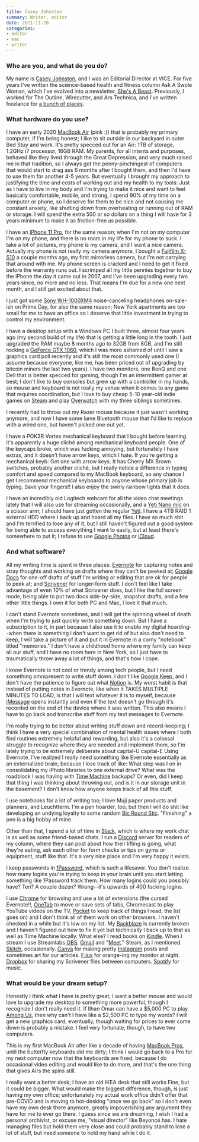 ```yaml
---
title: Casey Johnston
summary: Writer, editor
date: 2021-11-20
categories:
- editor
- mac
- writer
---
```


### Who are you, and what do you do?

My name is [Casey Johnston](https://www.caseyjohnston.net/ "Casey's website."), and I was an Editorial Director at VICE. For five years I've written the science-based health and fitness column Ask A Swole Woman, which I've evolved into a newsletter, [She's A Beast](https://shesabeast.substack.com/about "Casey's fitness newsletter."). Previously, I worked for The Outline, Wirecutter, and Ars Technica, and I've written freelance for [a bunch of places](https://www.caseyjohnston.net/#/writing/ "Casey's writing.").

### What hardware do you use?

I have an early 2020 [MacBook Air][macbook-air] (pink :)) that is probably my primary computer, if I'm being honest; I like to sit outside in our backyard in outer Bed Stuy and work. It's pretty specced out for an Air: 1TB of storage, 1.2GHz i7 processor, 16GB RAM. My parents, for all intents and purposes, behaved like they lived through the Great Depression, and very much raised me in that tradition, so I always got the penny-pinchingest of computers that would start to drag ass 6 months after I bought them, and then I'd have to use them for another 4-5 years. But eventually I brought my approach to justifying the time and costs of working out and my health to my tools: Just as I have to live in my body and I'm trying to make it nice and want to feel basically comfortable, mobile, and strong, I spend 90% of my time on a computer or phone, so I deserve for them to be nice and not causing me constant anxiety, like shutting down from overheating or running out of RAM or storage. I will spend the extra 500 or so dollars on a thing I will have for 3 years minimum to make it as friction-free as possible. 

I have an [iPhone 11 Pro][iphone-11-pro], for the same reason; when I'm not on my computer I'm on my phone, and there is no room in my life for my phone to suck. I take a lot of pictures, my phone is my camera, and I want a nice camera. Actually my phone is not really my camera anymore, I bought a [Fujifilm X-S10][x-s10] a couple months ago, my first mirrorless camera, but I'm not carrying that around with me. My phone screen is cracked and I need to get it fixed before the warranty runs out. I scrimped all my little pennies together to buy the iPhone the day it came out in 2007, and I've been upgrading every two years since, no more and no less. That means I'm due for a new one next month, and I still get excited about that. 

I just got some [Sony WH-1000XM4][wh-1000xm4] noise-canceling headphones on-sale-ish on Prime Day, for also the same reason; New York apartments are too small for me to have an office so I deserve that little investment in trying to control my environment. 

I have a desktop setup with a Windows PC I built three, almost four years ago (my second build of my life) that is getting a little long in the tooth. I just upgraded the RAM maybe 8 months ago to 32GB from 8GB, and I'm still rocking a [GeForce GTX 1060][geforce-gtx-1060], which I was more ashamed of until I saw a graphics card poll recently and it's still the most commonly used one (I assume because everyone, like me, has been priced out of upgrading by bitcoin miners the last two years). I have two monitors, one BenQ and one Dell that is better specced for gaming, though I'm an intermittent gamer at best; I don't like to buy consoles but grew up with a controller in my hands, so mouse and keyboard is not really my venue when it comes to any game that requires coordination, but I love to buy cheap 5-10 year-old indie games on [Steam][] and play [Overwatch][] with my three siblings sometimes. 

I recently had to throw out my Razer mouse because it just wasn't working anymore, and now I have some lame Bluetooth mouse that I'd like to replace with a wired one, but haven't picked one out yet. 

I have a POK3R Vortex mechanical keyboard that I bought before learning it's apparently a huge cliché among mechanical keyboard people. One of the keycaps broke, which was fucking annoying, but fortunately I have extras, and it doesn't have arrow keys, which I hate. If you're getting a mechanical keyb: Get one with arrow keys. It has Cherry MX Brown switches, probably another cliché, but I really notice a difference in typing comfort and speed compared to my MacBook keyboard, so any chance I get I recommend mechanical keyboards to anyone whose primary job is typing. Save your fingers!! I also enjoy the swirly rainbow lights that it does.

I have an incredibly old Logitech webcam for all the video chat meetings lately that I will also use for streaming occasionally, and a [Yeti Nano mic][yeti-nano] on a scissor arm; I should have just gotten the regular [Yeti][]. I have a 4TB RAID 1 external HDD where I back up and hoard all my files. I have so much shit and I'm terrified to lose any of it, but I still haven't figured out a good system for being able to access everything I want to easily, but at least there's somewhere to put it; I refuse to use [Google Photos][google-photos] or [iCloud][].

### And what software?

All my writing time is spent in three places: [Evernote][] for capturing notes and stray thoughts and working on drafts where they can't be peeked at; [Google Docs][google-docs] for one-off drafts of stuff I'm writing or editing that are ok for people to peek at; and [Scrivener][] for longer-form stuff. I don't feel like I take advantage of even 10% of what Scrivener does, but I like the full screen mode, being able to put two docs side-by-side, snapshot drafts, and a few other little things. I own it for both PC and Mac, I love it that much. 

I can't stand Evernote sometimes, and I will get the spinning wheel of death when I'm trying to just quickly write something down. But I have a subscription to it, in part because I also use it to enable my digital hoarding--when there is something I don't want to get rid of but also don't need to keep, I will take a picture of it and put it in Evernote in a corny "notebook" titled "memories." I don't have a childhood home where my family can keep all our stuff, and I have no room here in New York, so I just have to traumatically throw away a lot of things, and that's how I cope. 

I know Evernote is not cool or trendy among tech people, but I need something omnipresent to write stuff down. I don't like [Google Keep][google-keep], and I don't have the patience to figure out what [Notion][] is. My worst habit is that instead of putting notes in Evernote, like when it TAKES MULTIPLE MINUTES TO LOAD, is that I will text whatever it is to myself, because [iMessage][] opens instantly and even if the text doesn't go through it's recorded on the end of the device where it was written. This also means I have to go back and transcribe stuff from my text messages to Evernote. 

I'm really trying to be better about writing stuff down and record-keeping; I think I have a very special combination of mental health issues where I both find routines extremely helpful and rewarding, but also it's a colossal struggle to recognize where they are needed and implement them, so I'm lately trying to be extremely deliberate about capital-U capital-E Using Evernote. I've realized I really need something like Evernote essentially as an externalized brain, because I lose track of like: What step was I on in consolidating my iPhoto libraries to one external drive? What was the roadblock I was having with [Time Machine][time-machine] backups? Or even, did I keep that thing I was thinking about throwing out, and is it in our storage unit in the basement? I don't know how anyone keeps track of all this stuff. 

I use notebooks for a lot of writing too; I love Muji paper products and planners, and Leuchtterm. I'm a pen hoarder, too, but then I will do shit like developing an undying loyalty to some random [Bic Round Stic][round-stic-xtra-life]. "Finishing" a pen is a big hobby of mine.

Other than that, I spend a lot of time in [Slack][], which is where my work chat is as well as some friend-based chats. I run a [Discord][] server for readers of my column, where they can post about how their lifting is going, what they're eating, ask each other for form checks or tips on gyms or equipment, stuff like that. It's a very nice place and I'm very happy it exists. 

I keep passwords in [1Password][], which is such a lifesaver. You don't realize how many logins you're trying to keep in your brain until you start letting something like 1Password track them. How many logins could you possibly have? Ten? A couple dozen? Wrong--it's upwards of 400 fucking logins.

I use [Chrome][] for browsing and use a lot of extensions (the cursed Evernote!!, [OneTab][] to move or save sets of tabs, Chromecast to play YouTube videos on the TV, [Pocket][save-to-pocket] to keep track of things I read, the list goes on) and I don't think all of them work on other browsers. I haven't checked in a while but it's low on my list. My [Backblaze][] is currently broken and I haven't figured out how to fix it yet but technically I back up to that as well as Time Machine locally. What else? I read books on [Kindle][]. When I stream I use Streamlabs [OBS][obs-studio]. [Gmail][] and "[Meet][google-meet]." Steam, as I mentioned. [Skitch][], occasionally. [Canva][] for making pretty [Instagram][] posts and sometimes art for our articles. [F.lux][] for orange-ing my monitor at night. [Dropbox][] for sharing my Scrivener files between computers. [Spotify][] for music.

### What would be your dream setup?

Honestly I think what I have is pretty great; I want a better mouse and would love to upgrade my desktop to something more powerful, though I recognize I don't really need it. If Ilhan Omar can have a $5,000 PC to play [Among Us][among-us], then why can't I have like a $2,500 PC to type my words? I will get a new graphics card, eventually, though waiting for prices to ever come down is probably a mistake. I feel very fortunate, though, to have two computers. 

This is my first MacBook Air after like a decade of having [MacBook Pros][macbook-pro], until the butterfly keyboards did me dirty; I think I would go back to a Pro for my next computer now that the keyboards are fixed, because I do occasional video editing and would like to do more, and that's the one thing that gives Airs the spins still. 

I really want a better desk; I have an old IKEA desk that still works Fine, but it could be bigger. What would make the biggest difference, though, is just having my own office; unfortunately my actual work office didn't offer that pre-COVID and is moving to hot-desking "once we go back" so I don't even have my own desk there anymore, greatly impoverishing any argument they have for me to ever go there. I guess since we are dreaming, I wish I had a personal archivist, or excuse me, "visual director" like Beyoncé has. I hate managing files but hold them very close and could probably stand to lose a lot of stuff, but need someone to hold my hand while I do it.

[1password]: https://1password.com "Password management software for Mac OS X."
[among-us]: https://en.wikipedia.org/wiki/Among_Us "A social deduction game."
[backblaze]: http://web.archive.org/web/20230716083556/https://www.backblaze.com/cloud-backup.html "Online backup."
[canva]: http://web.archive.org/web/20221226232811/https://www.canva.com/ "Web-based design software."
[chrome]: https://www.google.com/intl/en/chrome/ "A WebKit-based browser, where each tab runs in its own thread."
[discord]: https://discord.com/ "A voice and text chat service."
[dropbox]: https://www.dropbox.com/ "Online syncing and storage."
[evernote]: https://evernote.com/ "Online software for capturing notes."
[f.lux]: https://justgetflux.com/ "A tool to make the colour of your screen adapt to the current time of day."
[geforce-gtx-1060]: https://www.nvidia.com/en-us/geforce/10-series/ "A graphics card."
[gmail]: https://en.wikipedia.org/wiki/Gmail "Web-based email."
[google-docs]: https://en.wikipedia.org/wiki/Google_Docs "A web-based office suite."
[google-keep]: https://en.wikipedia.org/wiki/Google_Keep "A note-taking service."
[google-meet]: https://apps.google.com/meet/ "An enterprise video chat service."
[google-photos]: https://www.google.com/photos/about/ "A photo sharing service."
[icloud]: https://www.apple.com/icloud/ "A cloud service."
[imessage]: https://en.wikipedia.org/wiki/IMessage "A messaging platform."
[instagram]: https://www.instagram.com/ "A photo sharing service."
[iphone-11-pro]: https://en.wikipedia.org/wiki/IPhone_11_Pro "A 5.8 inch iOS phone."
[kindle]: http://web.archive.org/web/20230315012831/http://www.amazon.com/Kindle-Ereader-ebook-reader/dp/B007HCCNJU/ "A digital book reader."
[macbook-air]: https://www.apple.com/macbook-air/ "A very thin laptop."
[macbook-pro]: https://www.apple.com/macbook-pro/ "A laptop."
[notion]: https://www.notion.so/ "A collaborative wiki service."
[obs-studio]: https://obsproject.com/ "Video recording and streaming software."
[onetab]: https://chrome.google.com/webstore/detail/onetab/chphlpgkkbolifaimnlloiipkdnihall "A Chrome extension for taking open tabs and putting them in a list."
[overwatch]: https://overwatch.blizzard.com:443/ "A team-based FPS game."
[round-stic-xtra-life]: https://us.bic.com/en_us/bic-round-stic-xtra-life-ball-point-pen-blue-60-pack.html "A ballpoint pen."
[save-to-pocket]: https://chrome.google.com/webstore/detail/save-to-pocket/niloccemoadcdkdjlinkgdfekeahmflj "A Chrome extension for saving links in Pocket."
[scrivener]: http://web.archive.org/web/20190626125457/http://www.literatureandlatte.com:80/scrivener.php? "A Mac text editor aimed at writers."
[skitch]: https://evernote.com/products/skitch "An always-on image editor for the Mac."
[slack]: https://slack.com/intl/ja-jp/ "A collaboration service."
[spotify]: https://open.spotify.com/__noul__?pfhp=2c2ccb58-8a92-4713-a1c0-8b43b3090b49 "A music streaming service."
[steam]: https://store.steampowered.com/ "A digital game distribution service."
[time-machine]: https://en.wikipedia.org/wiki/Time_Machine_(Mac_OS) "Backup software for the masses, included with Mac OS X 10.5."
[wh-1000xm4]: http://web.archive.org/web/20221101165527/https://electronics.sony.com/audio/headphones/headband/p/wh1000xm4-w "On-ear wireless headphones."
[x-s10]: https://fujifilm-x.com/global/products/cameras/x-s10/ "A 26.1 megapixel mirrorless camera."
[yeti-nano]: https://www.logitechg.com/en-us/products/streaming-gear/yeti-nano-usb-microphone.988-000088.html "A USB microphone."
[yeti]: http://web.archive.org/web/20160413134343/http://www.bluemic.com:80/yeti/ "A USB microphone."
